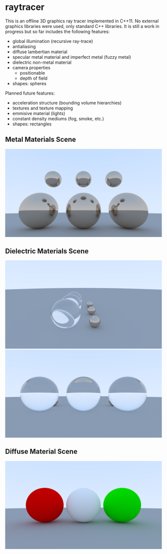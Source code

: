 # raytracer

This is an offline 3D graphics ray tracer implemented in C++11. No external graphics libraries were used, only standard C++ libraries. It is still a work in progress but so far includes the following features:

- global illumination (recursive ray-trace)
- antialiasing
- diffuse lambertian material
- specular metal material and imperfect metal (fuzzy metal)
- dielectric non-metal material
- camera properties
    - positionable
    - depth of field
- shapes: spheres

Planned future features:

- acceleration structure (bounding volume hierarchies)
- textures and texture mapping
- emmisive material (lights)
- constant density mediums (fog, smoke, etc.)
- shapes: rectangles

## Metal Materials Scene
![Alt text](images/metal_scene.png?raw=true "Metal Materials Scene")

## Dielectric Materials Scene
![Alt text](images/glass_scene_side.png?raw=true "Glass Materials Scene Side")
![Alt text](images/glass_scene_front.png?raw=true "Glass Materials Scene Front")

## Diffuse Material Scene
![Alt text](images/diffuse_scene.png?raw=true "Diffuse Materials Scene")
